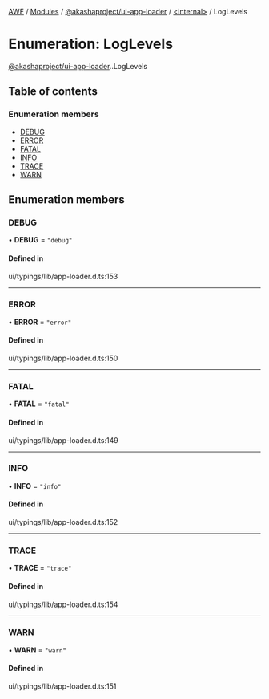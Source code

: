[AWF](../README.md) / [Modules](../modules.md) / [@akashaproject/ui-app-loader](../modules/akashaproject_ui_app_loader.md) / [<internal\>](../modules/akashaproject_ui_app_loader._internal_.md) / LogLevels

# Enumeration: LogLevels

[@akashaproject/ui-app-loader](../modules/akashaproject_ui_app_loader.md).[<internal>](../modules/akashaproject_ui_app_loader._internal_.md).LogLevels

## Table of contents

### Enumeration members

- [DEBUG](akashaproject_ui_app_loader._internal_.LogLevels.md#debug)
- [ERROR](akashaproject_ui_app_loader._internal_.LogLevels.md#error)
- [FATAL](akashaproject_ui_app_loader._internal_.LogLevels.md#fatal)
- [INFO](akashaproject_ui_app_loader._internal_.LogLevels.md#info)
- [TRACE](akashaproject_ui_app_loader._internal_.LogLevels.md#trace)
- [WARN](akashaproject_ui_app_loader._internal_.LogLevels.md#warn)

## Enumeration members

### DEBUG

• **DEBUG** = `"debug"`

#### Defined in

ui/typings/lib/app-loader.d.ts:153

___

### ERROR

• **ERROR** = `"error"`

#### Defined in

ui/typings/lib/app-loader.d.ts:150

___

### FATAL

• **FATAL** = `"fatal"`

#### Defined in

ui/typings/lib/app-loader.d.ts:149

___

### INFO

• **INFO** = `"info"`

#### Defined in

ui/typings/lib/app-loader.d.ts:152

___

### TRACE

• **TRACE** = `"trace"`

#### Defined in

ui/typings/lib/app-loader.d.ts:154

___

### WARN

• **WARN** = `"warn"`

#### Defined in

ui/typings/lib/app-loader.d.ts:151
